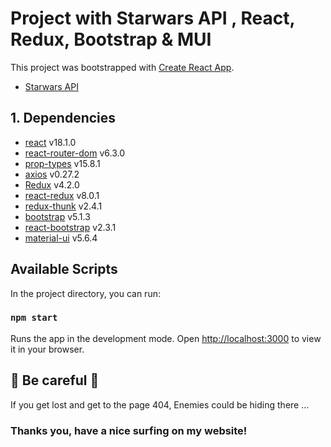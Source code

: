 # Project with Starwars API , React, Redux, Bootstrap & MUI

This project was bootstrapped with [Create React App](https://github.com/facebook/create-react-app).
- [Starwars API](https://swapi.dev)

## 1. Dependencies

-   [react](https://reactjs.org/) v18.1.0
-   [react-router-dom](https://reactrouter.com/web/guides/quick-start) v6.3.0
-   [prop-types](https://yarnpkg.com/package/prop-types) v15.8.1
-   [axios](https://axios-http.com/docs/intro) v0.27.2
-   [Redux](https://redux.js.org/) v4.2.0
-   [react-redux](https://react-redux.js.org/) v8.0.1
-   [redux-thunk](https://github.com/reduxjs/redux-thunk) v2.4.1
-   [bootstrap](https://yarnpkg.com/package/bootstrap) v5.1.3
-   [react-bootstrap](https://react-bootstrap.github.io/getting-started/introduction/) v2.3.1
-   [material-ui](https://mui.com/material-ui/getting-started/installation/) v5.6.4

## Available Scripts

In the project directory, you can run:

### `npm start`

Runs the app in the development mode.
Open [http://localhost:3000](http://localhost:3000) to view it in your browser.

## 🚨 Be careful 🚨

If you get lost and get to the page 404, Enemies could be hiding there ...

### Thanks you, have a nice surfing on my website!
